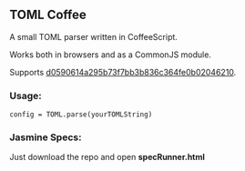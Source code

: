 ## TOML Coffee

A small TOML parser written in CoffeeScript.

Works both in browsers and as a CommonJS module.

Supports [d0590614a295b73f7bb3b836c364fe0b02046210](https://github.com/mojombo/toml/tree/d0590614a295b73f7bb3b836c364fe0b02046210).

### Usage:

    config = TOML.parse(yourTOMLString)

### Jasmine Specs:

Just download the repo and open **specRunner.html**